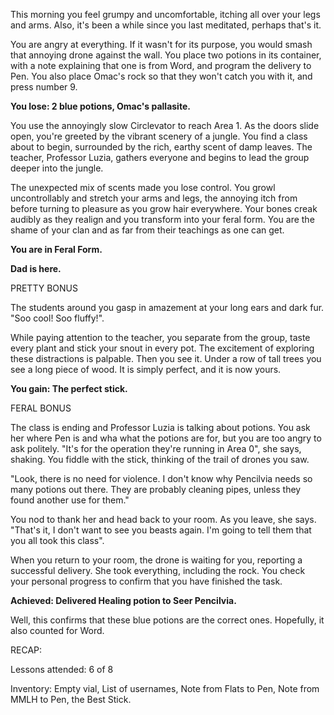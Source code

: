 This morning you feel grumpy and uncomfortable, itching all over your legs and arms. Also, it's been a while since you last meditated, perhaps that's it.

You are angry at everything. If it wasn't for its purpose, you would smash that annoying drone against the wall. You place two potions in its container, with a note explaining that one is from Word, and program the delivery to Pen. You also place Omac's rock so that they won't catch you with it, and press number 9.

**You lose: 2 blue potions, Omac's pallasite.**

You use the annoyingly slow Circlevator to reach Area 1. As the doors slide open, you're greeted by the vibrant scenery of a jungle. You find a class about to begin, surrounded by the rich, earthy scent of damp leaves. The teacher, Professor Luzia, gathers everyone and begins to lead the group deeper into the jungle. 

The unexpected mix of scents made you lose control. You growl uncontrollably and stretch your arms and legs, the annoying itch from before turning to pleasure as you grow hair everywhere. Your bones creak audibly as they realign and you transform into your feral form. You are the shame of your clan and as far from their teachings as one can get.

**You are in Feral Form.**

**Dad is here.**

PRETTY BONUS

The students around you gasp in amazement at your long ears and dark fur. "Soo cool! Soo fluffy!".

While paying attention to the teacher, you separate from the group, taste every plant and stick your snout in every pot. The excitement of exploring these distractions is palpable. Then you see it. Under a row of tall trees you see a long piece of wood. It is simply perfect, and it is now yours.

**You gain: The perfect stick.**

FERAL BONUS

The class is ending and Professor Luzia is talking about potions. You ask her where Pen is and wha what the potions are for, but you are too angry to ask politely. "It's for the operation they're running in Area 0", she says, shaking. You fiddle with the stick, thinking of the trail of drones you saw.

"Look, there is no need for violence. I don't know why Pencilvia needs so many potions out there. They are probably cleaning pipes, unless they found another use for them."

You nod to thank her and head back to your room. As you leave, she says. "That's it, I don't want to see you beasts again. I'm going to tell them that you all took this class".

When you return to your room, the drone is waiting for you, reporting a successful delivery. She took everything, including the rock. You check your personal progress to confirm that you have finished the task. 

**Achieved: Delivered Healing potion to Seer Pencilvia.**

Well, this confirms that these blue potions are the correct ones. Hopefully, it also counted for Word.

RECAP:

Lessons attended: 6 of 8

Inventory: Empty vial, List of usernames, Note from Flats to Pen, Note from MMLH to Pen, the Best Stick.
